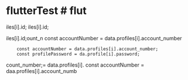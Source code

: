 # flutterTest # flut
iles[i].id;
iles[i].id;

iles[i].id;ount_n
        const accountNumber = data.profiles[i].account_number

        const accountNumber = data.profiles[i].account_number;
        const profilePassword = da.profile[i].password;   
count_number;= data.profiles[i].
        const accountNumber = daa.profiles[i].account_numb
